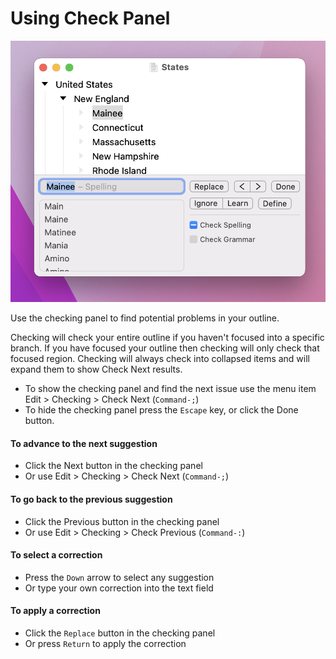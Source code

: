 # Using Check Panel

![Checking Panel](../.gitbook/assets/check.png)

Use the checking panel to find potential problems in your outline.

Checking will check your entire outline if you haven't focused into a specific branch. If you have focused your outline then checking will only check that focused region. Checking will always check into collapsed items and will expand them to show Check Next results.

* To show the checking panel and find the next issue use the menu item Edit > Checking > Check Next (`Command-;`)
* To hide the checking panel press the `Escape` key, or click the Done button.

#### To advance to the next suggestion

* Click the Next button in the checking panel
* Or use Edit > Checking > Check Next (`Command-;`)

#### To go back to the previous suggestion

* Click the Previous button in the checking panel
* Or use Edit > Checking > Check Previous (`Command-:`)

#### To select a correction

* Press the `Down` arrow to select any suggestion
* Or type your own correction into the text field

#### To apply a correction

* Click the `Replace` button in the checking panel
* Or press `Return` to apply the correction
